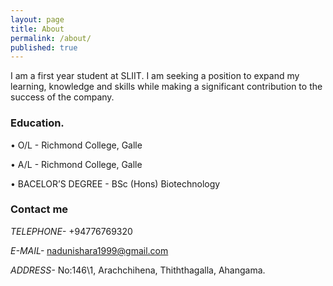 ```yaml
---
layout: page
title: About
permalink: /about/
published: true
---
```


I am a first year student at SLIIT. I am seeking a position to expand my learning, knowledge and skills while making a significant contribution to the success of the company. 

### Education.

• O/L - Richmond College, Galle 
 
• A/L - Richmond College, Galle 
 
• BACELOR’S DEGREE - BSc (Hons) Biotechnology 

### Contact me


_TELEPHONE-_ +94776769320 

_E-MAIL-_ [nadunishara1999@gmail.com](nadunishara1999@gmail.com)

_ADDRESS-_   No:146\1, 
           Arachchihena, 
           Thiththagalla, 
           Ahangama.
